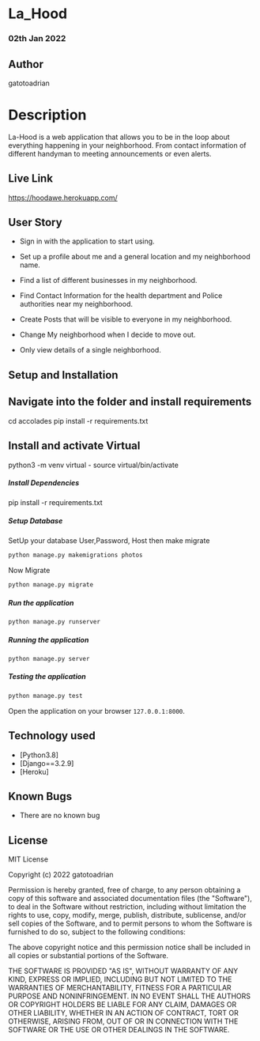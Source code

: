 # La_Hood

### 02th Jan 2022

## Author  
  

 gatotoadrian
  
# Description  
La-Hood is a web application that allows you to be in the loop about everything happening in your neighborhood. From contact information of different handyman to meeting announcements or even alerts.
  
##  Live Link  

https://hoodawe.herokuapp.com/

 
## User Story  

  
* Sign in with the application to start using.

* Set up a profile about me and a general location and my neighborhood name.

* Find a list of different businesses in my neighborhood.

* Find Contact Information for the health department and Police authorities near my neighborhood.

* Create Posts that will be visible to everyone in my neighborhood.
* Change My neighborhood when I decide to move out.
* Only view details of a single neighborhood.
  
## Setup and Installation  


## Navigate into the folder and install requirements 

 cd accolades pip install -r requirements.txt 

## Install and activate Virtual 

python3 -m venv virtual - source virtual/bin/activate  

##### Install Dependencies  
 
 pip install -r requirements.txt
 
 ##### Setup Database  
  SetUp your database User,Password, Host then make migrate  
 ```bash 
python manage.py makemigrations photos
 ``` 
 Now Migrate  
 ```bash 
 python manage.py migrate 
```
##### Run the application  
 ```bash 
 python manage.py runserver 
``` 
##### Running the application  
 ```bash 
 python manage.py server 
```
##### Testing the application  
 ```bash 
 python manage.py test 
```
Open the application on your browser `127.0.0.1:8000`.  
  
  
## Technology used  
  
* [Python3.8]
* [Django==3.2.9] 
* [Heroku]
  
  
## Known Bugs  
* There are no known bug


## License
MIT License

Copyright (c) 2022 gatotoadrian

Permission is hereby granted, free of charge, to any person obtaining a copy
of this software and associated documentation files (the "Software"), to deal
in the Software without restriction, including without limitation the rights
to use, copy, modify, merge, publish, distribute, sublicense, and/or sell
copies of the Software, and to permit persons to whom the Software is
furnished to do so, subject to the following conditions:

The above copyright notice and this permission notice shall be included in all
copies or substantial portions of the Software.

THE SOFTWARE IS PROVIDED "AS IS", WITHOUT WARRANTY OF ANY KIND, EXPRESS OR
IMPLIED, INCLUDING BUT NOT LIMITED TO THE WARRANTIES OF MERCHANTABILITY,
FITNESS FOR A PARTICULAR PURPOSE AND NONINFRINGEMENT. IN NO EVENT SHALL THE
AUTHORS OR COPYRIGHT HOLDERS BE LIABLE FOR ANY CLAIM, DAMAGES OR OTHER
LIABILITY, WHETHER IN AN ACTION OF CONTRACT, TORT OR OTHERWISE, ARISING FROM,
OUT OF OR IN CONNECTION WITH THE SOFTWARE OR THE USE OR OTHER DEALINGS IN THE
SOFTWARE.

